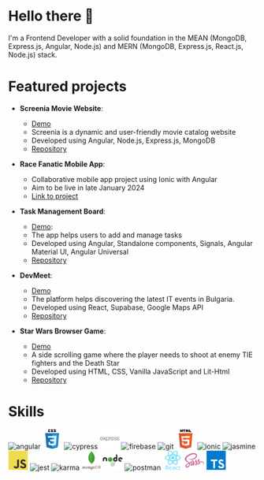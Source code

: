 # Hello there 👋

I'm a Frontend Developer with a solid foundation in the MEAN (MongoDB, Express.js, Angular, Node.js) and MERN (MongoDB, Express.js, React.js, Node.js) stack.

# Featured projects

- **Screenia Movie Website**:
  - [Demo](https://screenia.netlify.app/)
  - Screenia is a dynamic and user-friendly movie catalog website
  - Developed using Angular, Node.js, Express.js, MongoDB
  - [Repository](https://github.com/AntonovAtanas/Screenia-Movie-Website)
 
- **Race Fanatic Mobile App**:
   - Collaborative mobile app project using Ionic with Angular
   - Aim to be live in late January 2024
   - [Link to project](https://github.com/Getsov/Motorsport-Events-App)

- **Task Management Board**:
  - [Demo](https://task-management-board-239c31e2eaa7.herokuapp.com/):
  - The app helps users to add and manage tasks
  - Developed using Angular, Standalone components, Signals, Angular Material UI, Angular Universal
  - [Repository](https://github.com/AntonovAtanas/Task-Management-Board)

 - **DevMeet**:
   -  [Demo](https://dev-meet.vercel.app/)
   - The platform helps discovering the latest IT events in Bulgaria. 
   -  Developed using React, Supabase, Google Maps API
   -  [Repository](https://github.com/AntonovAtanas/DevMeet)

 - **Star Wars Browser Game**:
   - [Demo](https://star-wars-game-1efb4.web.app/)
   - A side scrolling game where the player needs to shoot at enemy TIE fighters and the Death Star
   - Developed using HTML, CSS, Vanilla JavaScript and Lit-Html
   - [Repository](https://github.com/AntonovAtanas/Star-Wars-Browser-Game)


# Skills

<p align="left">
    <img src="https://angular.io/assets/images/logos/angular/angular.svg" alt="angular" width="40" height="40"/>
    <img src="https://raw.githubusercontent.com/devicons/devicon/master/icons/css3/css3-original-wordmark.svg" alt="css3" width="40" height="40"/>
    <img src="https://raw.githubusercontent.com/simple-icons/simple-icons/6e46ec1fc23b60c8fd0d2f2ff46db82e16dbd75f/icons/cypress.svg" alt="cypress" width="40" height="40"/>
    <img src="https://raw.githubusercontent.com/devicons/devicon/master/icons/express/express-original-wordmark.svg" alt="express" width="40" height="40"/>
    <img src="https://www.vectorlogo.zone/logos/firebase/firebase-icon.svg" alt="firebase" width="40" height="40"/>
    <img src="https://www.vectorlogo.zone/logos/git-scm/git-scm-icon.svg" alt="git" width="40" height="40"/>
    <img src="https://raw.githubusercontent.com/devicons/devicon/master/icons/html5/html5-original-wordmark.svg" alt="html5" width="40" height="40"/>
    <img src="https://upload.wikimedia.org/wikipedia/commons/d/d1/Ionic_Logo.svg" alt="ionic" width="40" height="40"/>
    <img src="https://www.vectorlogo.zone/logos/jasmine/jasmine-icon.svg" alt="jasmine" width="40" height="40"/>
    <img src="https://raw.githubusercontent.com/devicons/devicon/master/icons/javascript/javascript-original.svg" alt="javascript" width="40" height="40"/>
    <img src="https://www.vectorlogo.zone/logos/jestjsio/jestjsio-icon.svg" alt="jest" width="40" height="40"/>
    <img src="https://raw.githubusercontent.com/detain/svg-logos/780f25886640cef088af994181646db2f6b1a3f8/svg/karma.svg" alt="karma" width="40" height="40"/>
    <img src="https://raw.githubusercontent.com/devicons/devicon/master/icons/mongodb/mongodb-original-wordmark.svg" alt="mongodb" width="40" height="40"/>
    <img src="https://raw.githubusercontent.com/devicons/devicon/master/icons/nodejs/nodejs-original-wordmark.svg" alt="nodejs" width="40" height="40"/>
    <img src="https://www.vectorlogo.zone/logos/getpostman/getpostman-icon.svg" alt="postman" width="40" height="40"/>
    <img src="https://raw.githubusercontent.com/devicons/devicon/master/icons/react/react-original-wordmark.svg" alt="react" width="40" height="40"/>
    <img src="https://raw.githubusercontent.com/devicons/devicon/master/icons/sass/sass-original.svg" alt="sass" width="40" height="40"/>
    <img src="https://raw.githubusercontent.com/devicons/devicon/master/icons/typescript/typescript-original.svg" alt="typescript" width="40" height="40"/>
</p>
